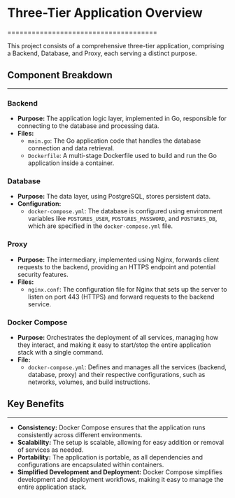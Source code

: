 # Three-Tier Application Overview
=====================================

This project consists of a comprehensive three-tier application, comprising a Backend, Database, and Proxy, each serving a distinct purpose.

## Component Breakdown
-----------------------

### Backend

* **Purpose:** The application logic layer, implemented in Go, responsible for connecting to the database and processing data.
* **Files:**
	+ `main.go`: The Go application code that handles the database connection and data retrieval.
	+ `Dockerfile`: A multi-stage Dockerfile used to build and run the Go application inside a container.

### Database

* **Purpose:** The data layer, using PostgreSQL, stores persistent data.
* **Configuration:**
	+ `docker-compose.yml`: The database is configured using environment variables like `POSTGRES_USER`, `POSTGRES_PASSWORD`, and `POSTGRES_DB`, which are specified in the `docker-compose.yml` file.

### Proxy

* **Purpose:** The intermediary, implemented using Nginx, forwards client requests to the backend, providing an HTTPS endpoint and potential security features.
* **Files:**
	+ `nginx.conf`: The configuration file for Nginx that sets up the server to listen on port 443 (HTTPS) and forward requests to the backend service.

### Docker Compose

* **Purpose:** Orchestrates the deployment of all services, managing how they interact, and making it easy to start/stop the entire application stack with a single command.
* **File:**
	+ `docker-compose.yml`: Defines and manages all the services (backend, database, proxy) and their respective configurations, such as networks, volumes, and build instructions.

## Key Benefits
---------------

* **Consistency:** Docker Compose ensures that the application runs consistently across different environments.
* **Scalability:** The setup is scalable, allowing for easy addition or removal of services as needed.
* **Portability:** The application is portable, as all dependencies and configurations are encapsulated within containers.
* **Simplified Development and Deployment:** Docker Compose simplifies development and deployment workflows, making it easy to manage the entire application stack.


